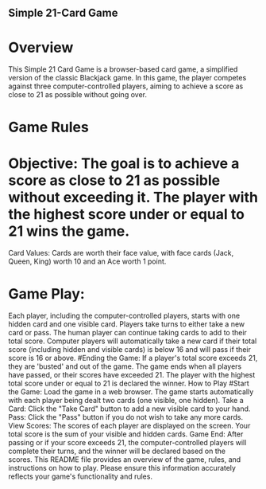 ## Simple 21-Card Game

# Overview
This Simple 21 Card Game is a browser-based card game, a simplified version of the classic Blackjack game. In this game, the player competes against three computer-controlled players, aiming to achieve a score as close to 21 as possible without going over.

# Game Rules
  # Objective: The goal is to achieve a score as close to 21 as possible without exceeding it. The player with the highest score under or equal to 21 wins the game.
  Card Values: Cards are worth their face value, with face cards (Jack, Queen, King) worth 10 and an Ace worth 1 point.
  # Game Play:
  Each player, including the computer-controlled players, starts with one hidden card and one visible card.
  Players take turns to either take a new card or pass.
  The human player can continue taking cards to add to their total score.
  Computer players will automatically take a new card if their total score (including hidden and visible cards) is below 16 and will pass if their score is 16 or       above.
  #Ending the Game:
  If a player's total score exceeds 21, they are 'busted' and out of the game.
  The game ends when all players have passed, or their scores have exceeded 21.
  The player with the highest total score under or equal to 21 is declared the winner.
  How to Play
  #Start the Game: Load the game in a web browser. The game starts automatically with each player being dealt two cards (one visible, one hidden).
  Take a Card: Click the "Take Card" button to add a new visible card to your hand.
  Pass: Click the "Pass" button if you do not wish to take any more cards.
  View Scores: The scores of each player are displayed on the screen. Your total score is the sum of your visible and hidden cards.
  Game End: After passing or if your score exceeds 21, the computer-controlled players will complete their turns, and the winner will be declared based on the  
  scores.
  This README file provides an overview of the game, rules, and instructions on how to play. Please ensure this information accurately reflects your game's           functionality and rules.

